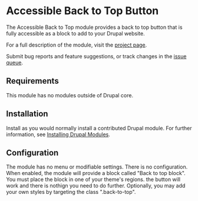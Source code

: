 
# Accessible Back to Top Button

The Accessible Back to Top module provides a back to top button that is fully accessible as a block to add to your Drupal website.

For a full description of the module, visit the
[project page](https://www.drupal.org/project/admin_menu).

Submit bug reports and feature suggestions, or track changes in the
[issue queue](https://www.drupal.org/project/issues/admin_menu).

## Requirements

This module has no modules outside of Drupal core.

## Installation

Install as you would normally install a contributed Drupal module. For further information, see
[Installing Drupal Modules](https://www.drupal.org/docs/extending-drupal/installing-drupal-modules).

## Configuration

The module has no menu or modifiable settings. There is no configuration. When enabled, the module will provide a block called "Back to top block". You must place the block in one of your theme's regions. the button will work and there is nothign you need to do further. Optionally, you may add your own styles by targeting the class ".back-to-top".